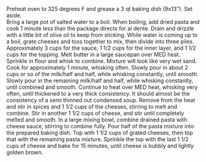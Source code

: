 Preheat oven to 325 degrees F and grease a 3 qt baking dish (9x13").  Set aside.  
Bring a large pot of salted water to a boil.  When boiling, add dried pasta and cook 1 minute less than the package directs for al dente.  Drain and drizzle with a little bit of olive oil to keep from sticking.
While water is coming up to a boil, grate cheeses and toss together to mix, then divide into three piles.  Approximately 3 cups for the sauce, 1 1/2 cups for the inner layer, and 1 1/2 cups for the topping.
Melt butter in a large saucepan over MED heat.  Sprinkle in flour and whisk to combine.  Mixture will look like very wet sand.  Cook for approximately 1 minute, whisking often.  Slowly pour in about 2 cups or so of the milk/half and half, while whisking constantly, until smooth.  Slowly pour in the remaining milk/half and half, while whisking constantly, until combined and smooth.
Continue to heat over MED heat, whisking very often, until thickened to a very thick consistency.  It should almost be the consistency of a semi thinned out condensed soup.
Remove from the heat and stir in spices and 1 1/2 cups of the cheeses, stirring to melt and combine.  Stir in another 1 1/2 cups of cheese, and stir until completely melted and smooth.
In a large mixing bowl, combine drained pasta with cheese sauce, stirring to combine fully.  Pour half of the pasta mixture into the prepared baking dish.  Top with 1 1/2 cups of grated cheeses, then top that with the remaining pasta mixture.
Sprinkle the top with the last 1 1/2 cups of cheese and bake for 15 minutes, until cheese is bubbly and lightly golden brown.  